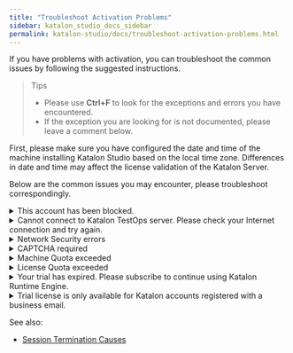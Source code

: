 ```yaml
---
title: "Troubleshoot Activation Problems"
sidebar: katalon_studio_docs_sidebar
permalink: katalon-studio/docs/troubleshoot-activation-problems.html
---
```


If you have problems with activation, you can troubleshoot the common issues by following the suggested instructions.

> Tips
>
>* Please use **Ctrl+F** to look for the exceptions and errors you have encountered.
>* If the exception you are looking for is not documented, please leave a comment below.

First, please make sure you have configured the date and time of the machine installing Katalon Studio based on the local time zone. Differences in date and time may affect the license validation of the Katalon Server.

Below are the common issues you may encounter, please troubleshoot correspondingly.

<details><summary>This account has been blocked.</summary>

This error message indicates that your Katalon account has been registered but not verified. To unblock your Katalon account:

1. Sign into [the Katalon website](https://www.katalon.com/). 
2. Go to [My Account](https://www.katalon.com/account/).

   <img src="https://github.com/katalon-studio/docs-images/raw/master/katalon-studio/docs/troubleshoot-activation-problems/my-account.png" width=1204>
   
3. Click **Verify Now** and follow the instructions.

   <img src="https://github.com/katalon-studio/docs-images/raw/master/katalon-studio/docs/troubleshoot-activation-problems/guide.png" width=602>

After verifying your account, open Katalon Studio and try activating again. If activation failure still occurs, please wait for 5 minutes and try again.

</details>

<details><summary>Cannot connect to Katalon TestOps server. Please check your Internet connection and try again.</summary>

This error message indicates that Katalon Studio's application cannot communicate with the Katalon server to activate it.

Please check your Internet connection and try again. If you are behind a **Proxy Server**, please configure Authentication Proxy first and try to activate Katalon Studio again.

</details>

<details><summary>Network Security errors</summary>

For Enterprise users with a private network, you may encounter a situation where you fail to execute test scripts or integrate Katalon Studio due to the network security error. Please contact your IT team to whitelist the following domains:

* store.katalon.com
* update.katalon.com
* analytics.katalon.com
* testops.katalon.com
* admin.katalon.com
* katalon-test.s3-accelerate.amazonaws.com (used for uploading reports to [Katalon TestOps](https://analytics.katalon.com))

</details>

<details><summary>CAPTCHA required</summary>

CAPTCHA is required when users enter incorrect passwords for multiple consecutive times. At that time, you should log into [Katalon TestOps](https://analytics.katalon.com/) with that account and enter the captcha. After that, you should be able to activate Katalon Studio normally.

</details>

<details><summary>Machine Quota exceeded</summary>

This exception means the number of machines on which you're using Katalon Studio exceeds the number of licenses that you have. The below section will guide you on how to remove a registered machine ID.

1. Log into [Katalon TestOps](https://analytics.katalon.com/) with your Katalon account.
2. Select the Organization that grants you permission to use the license.
3. In the **License Management** panel, depending on which license in use, select Katalon Studio Enterprise or Katalon Runtime Engine.
4. In the **Licenses** screen view, scroll down to the **Registered Machines** area and remove at least one machine ID.

Please try activating again.

</details>

<details><summary>License Quota exceeded</summary>

This exception means the number of licenses in use (both online and offline) exceeds the total number of licenses that your Organization has subscribed to. This may cause the [sessions terminated](https://docs.katalon.com/katalon-studio/docs/session-termination.html). To ensure the business continuity, we recommend you to subscribe more licenses.

</details>

<details><summary>Your trial has expired. Please subscribe to continue using Katalon Runtime Engine.</summary>

Valid business email registration is eligible for a 30-day trial of both Katalon Studio Enterprise and Katalon Runtime Engine floating licenses. When your trial period expires, you need to subscribe to the paid license of each product to continue using it. Currently, the free license for Katalon Runtime Engine is not available.

If you have subscribed to a Katalon license but cannot use it, please check if you are granted the permission to use. Please see the instruction [here](https://docs.katalon.com/katalon-studio/docs/use-online-license.html).

</details>

<details><summary>Trial license is only available for Katalon accounts registered with a business email.</summary>

If you encounter this exception, properly you have registered a Katalon account with a personal email (e.g. with public domain like `@gmail.com`). Katalon Studio Enterprise and Katalon Runtime Engine trial licenses can only be registered with **business** emails.

</details>

See also:

* [Session Termination Causes](https://docs.katalon.com/katalon-studio/docs/session-termination.html)
